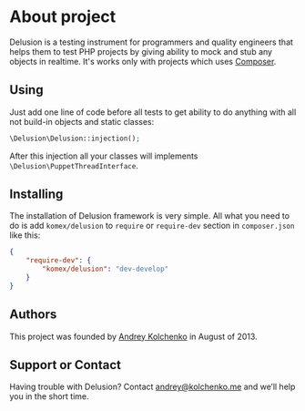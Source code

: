About project
========

Delusion is a testing instrument for programmers and quality engineers that helps them to test PHP projects by giving
ability to mock and stub any objects in realtime. It's works only with projects which uses [Composer](http://getcomposer.org/).

## Using

Just add one line of code before all tests to get ability to do anything with all not build-in objects and static classes:

```php
\Delusion\Delusion::injection();
```

After this injection all your classes will implements ```\Delusion\PuppetThreadInterface```.

## Installing

The installation of Delusion framework is very simple. All what you need to do is add ```komex/delusion``` to
```require``` or ```require-dev``` section in ```composer.json``` like this:

```json
{
    "require-dev": {
        "komex/delusion": "dev-develop"
    }
}
```

## Authors

This project was founded by [Andrey Kolchenko](https://github.com/komex) in August of 2013.

## Support or Contact

Having trouble with Delusion? Contact andrey@kolchenko.me and we’ll help you in the short time.